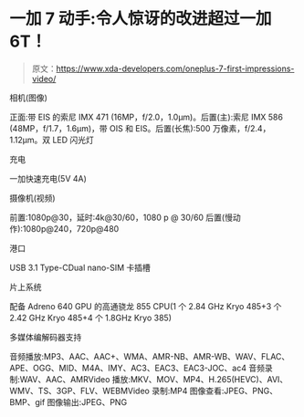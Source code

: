 # 一加 7 动手:令人惊讶的改进超过一加 6T！

> 原文：<https://www.xda-developers.com/oneplus-7-first-impressions-video/>

相机(图像)

正面:带 EIS 的索尼 IMX 471 (16MP，f/2.0，1.0μm)。后置(主):索尼 IMX 586 (48MP，f/1.7，1.6μm)，带 OIS 和 EIS。后置(长焦):500 万像素，f/2.4，1.12μm。双 LED 闪光灯

充电

一加快速充电(5V 4A)

摄像机(视频)

前置:1080p@30，延时:4k@30/60，1080 p @ 30/60 后置(慢动作):1080p@240，720p@480

港口

USB 3.1 Type-CDual nano-SIM 卡插槽

片上系统

配备 Adreno 640 GPU 的高通骁龙 855 CPU(1 个 2.84 GHz Kryo 485+3 个 2.42 GHz Kryo 485+4 个 1.8GHz Kryo 385)

多媒体编解码器支持

音频播放:MP3、AAC、AAC+、WMA、AMR-NB、AMR-WB、WAV、FLAC、APE、OGG、MID、M4A、IMY、AC3、EAC3、EAC3-JOC、ac4 音频录制:WAV、AAC、AMRVideo 播放:MKV、MOV、MP4、H.265(HEVC)、AVI、WMV、TS、3GP、FLV、WEBMVideo 录制:MP4 图像查看:JPEG、PNG、BMP、gif 图像输出:JPEG、PNG